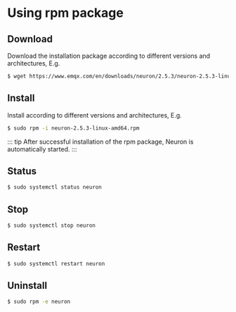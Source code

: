 # Using rpm package

## Download

Download the installation package according to different versions and architectures, E.g.

```bash
$ wget https://www.emqx.com/en/downloads/neuron/2.5.3/neuron-2.5.3-linux-amd64.rpm
```

## Install

Install according to different versions and architectures, E.g.

```bash
$ sudo rpm -i neuron-2.5.3-linux-amd64.rpm
```

::: tip
After successful installation of the rpm package, Neuron is automatically started.
:::

## Status

```bash
$ sudo systemctl status neuron
```

## Stop

```bash
$ sudo systemctl stop neuron
```

## Restart

```bash
$ sudo systemctl restart neuron
```

## Uninstall

```bash
$ sudo rpm -e neuron
```